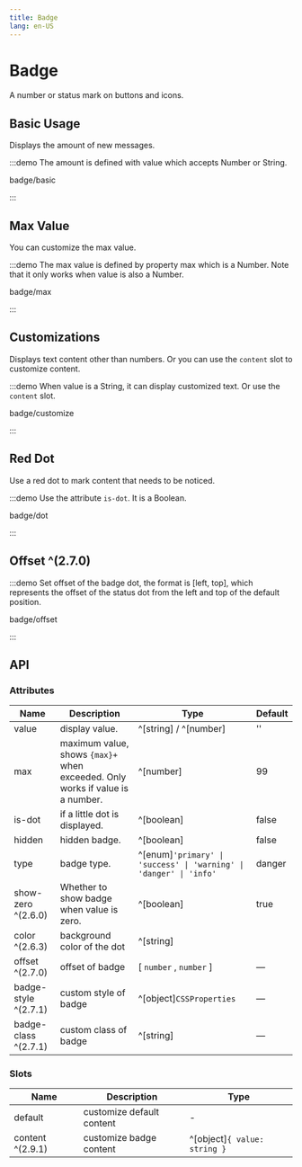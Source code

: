 ```yaml
---
title: Badge
lang: en-US
---
```


# Badge

A number or status mark on buttons and icons.

## Basic Usage

Displays the amount of new messages.

:::demo The amount is defined with value which accepts Number or String.

badge/basic

:::

## Max Value

You can customize the max value.

:::demo The max value is defined by property max which is a Number. Note that it only works when value is also a Number.

badge/max

:::

## Customizations

Displays text content other than numbers. Or you can use the `content` slot to customize content.

:::demo When value is a String, it can display customized text. Or use the `content` slot.

badge/customize

:::

## Red Dot

Use a red dot to mark content that needs to be noticed.

:::demo Use the attribute `is-dot`. It is a Boolean.

badge/dot

:::

## Offset ^(2.7.0)

:::demo Set offset of the badge dot, the format is [left, top], which represents the offset of the status dot from the left and top of the default position.

badge/offset

:::

## API

### Attributes

| Name                 | Description                                                                   | Type                                                               | Default |
| -------------------- | ----------------------------------------------------------------------------- | ------------------------------------------------------------------ | ------- |
| value                | display value.                                                                | ^[string] / ^[number]                                              | ''      |
| max                  | maximum value, shows `{max}+` when exceeded. Only works if value is a number. | ^[number]                                                          | 99      |
| is-dot               | if a little dot is displayed.                                                 | ^[boolean]                                                         | false   |
| hidden               | hidden badge.                                                                 | ^[boolean]                                                         | false   |
| type                 | badge type.                                                                   | ^[enum]`'primary' \| 'success' \| 'warning' \| 'danger' \| 'info'` | danger  |
| show-zero ^(2.6.0)   | Whether to show badge when value is zero.                                     | ^[boolean]                                                         | true    |
| color ^(2.6.3)       | background color of the dot                                                   | ^[string]                                                          |         |
| offset ^(2.7.0)      | offset of badge                                                               | [ `number` , `number` ]                                            | —       |
| badge-style ^(2.7.1) | custom style of badge                                                         | ^[object]`CSSProperties`                                           | —       |
| badge-class ^(2.7.1) | custom class of badge                                                         | ^[string]                                                          | —       |

### Slots

| Name             | Description               | Type                         |
| ---------------- | ------------------------- | ---------------------------- |
| default          | customize default content | -                            |
| content ^(2.9.1) | customize badge content   | ^[object]`{ value: string }` |
